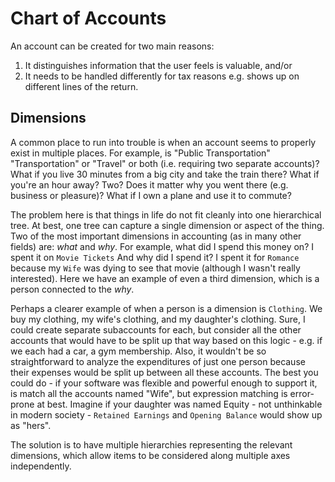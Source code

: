 # Chart of Accounts
An account can be created for two main reasons:
1. It distinguishes information that the user feels is valuable, and/or
2. It needs to be handled differently for tax reasons e.g. shows up on different lines of the return.
## Dimensions
A common place to run into trouble is when an account seems to properly exist in multiple places. For example, is "Public Transportation" "Transportation" or "Travel" or both (i.e. requiring two separate accounts)?  What if you live 30 minutes from a big city and take the train there? What if you're an hour away? Two? Does it matter why you went there (e.g. business or pleasure)? What if I own a plane and use it to commute?

The problem here is that things in life do not fit cleanly into one hierarchical tree. At best, one tree can capture a single dimension or aspect of the thing. Two of the most important dimensions in accounting (as in many other fields) are: *what* and *why*. For example, what did I spend this money on? I spent it on `Movie Tickets` And why did I spend it? I spent it for `Romance` because my `Wife` was dying to see that movie (although I wasn't really interested). Here we have an example of even a third dimension, which is a person connected to the *why*.

Perhaps a clearer example of when a person is a dimension is `Clothing`. We buy my clothing, my wife's clothing, and my daughter's clothing. Sure, I could create separate subaccounts for each, but consider all the other accounts that would have to be split up that way based on this logic - e.g. if we each had a car, a gym membership. Also, it wouldn't be so straightforward to analyze the expenditures of just one person because their expenses would be split up between all these accounts. The best you could do - if your software was flexible and powerful enough to support it, is match all the accounts named "Wife", but expression matching is error-prone at best. Imagine if your daughter was named Equity - not unthinkable in modern society - `Retained Earnings` and `Opening Balance` would show up as "hers".

The solution is to have multiple hierarchies representing the relevant dimensions, which allow items to be considered along multiple axes independently.
